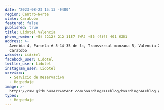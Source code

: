 ```yaml
---
date: '2023-08-28 15:13 -0400'
region: Centro-Norte
state: Carabobo
featured: false
published: true
title: Lidotel Valencia
phone_number: +58 (212) 212 1157 (WA) +58 (424) 401 6281
address: >-
  Avenida 4, Parcela # 5-34-35 de la, Transversal manzana 5, Valencia 2005,
  Carabobo
website: Lidotel
facebook_user: Lidotel
twitter_user: Lidotel
instagram_user: Lidotel
services:
  - Servicio de Reservación
  - Hospedaje
image: >-
  https://raw.githubusercontent.com/boardingpassblog/boardingpassblog.github.io/main/assets/images/LIDO-VAL-LOGO.jpg
types:
  - Hospedaje
---
```

